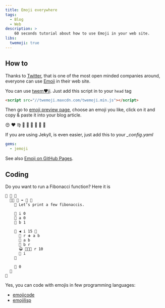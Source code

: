 ```yaml
---
title: Emoji everywhere
tags:
  - Blog
  - Web
description: >
    60 seconds tutorial about how to use Emoji in your web site.
libs:
  twemoji: true
---
```


## How to

Thanks to [Twitter](https://twitter.com/), that is one of the most open minded companies around, everyone
can use [Emoji](https://en.wikipedia.org/wiki/Emoji) in their web site.

You can use [twem❤ji](http://twitter.github.io/twemoji/). Just add this script in to your `head` tag

```html
<script src="//twemoji.maxcdn.com/twemoji.min.js"></script>
```

Then go to [emoji preview page](http://twitter.github.io/twemoji/preview.html), choose an emoji you like, click on it and copy & paste it into your blog article.

 😍 ❤ ♍ 🐘 🎲 💪 🍺 🐧 🐢


If you are using Jekyll, is even easier, just add this to your *_config.yaml*

```yaml
gems:
  - jemoji
```

See also [Emoji on GitHub Pages](https://help.github.com/articles/emoji-on-github-pages/).

## Coding

Do you want to run a Fibonacci function? Here it is

```
🐇 🏤 🍇
  🐇🐖 🏁 ➡️ 🚂 🍇
    👴 Let’s print a few fibonaccis.

    🍮 i 0
    🍮 a 0
    🍮 b 1

    🔁 ◀️ i 15 🍇
      🍮 r ➕ a b
      🍮 a b
      🍮 b r
      😀 🔷🔡🚂 r 10
      🍫 i
    🍉

    🍎 0
  🍉
🍉
```

Yes, you can code with emojis in few programming languages:

* [emojicode](http://www.emojicode.org/)
* [emojilisp](http://emojilisp.com/)

